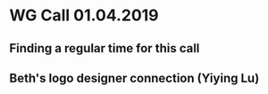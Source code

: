 # WG Call 01.04.2019

## Finding a regular time for this call



## Beth's logo designer connection \(Yiying Lu\)

